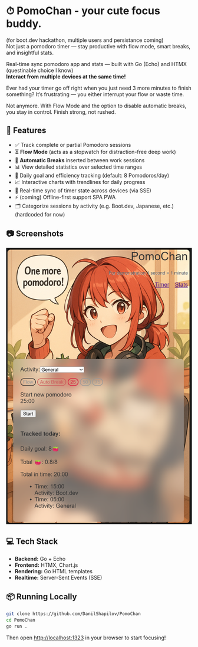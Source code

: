 # ⏱ PomoChan - your cute focus buddy.
(for boot.dev hackathon, multiple users and persistance coming)  
Not just a pomodoro timer — stay productive with flow mode, smart breaks, and insightful stats.

Real-time sync pomodoro app and stats — built with Go (Echo) and HTMX (questinable choice I know)  
**Interact from multiple devices at the same time!** 

Ever had your timer go off right when you just need 3 more minutes to finish something?
It’s frustrating — you either interrupt your flow or waste time.

Not anymore. With Flow Mode and the option to disable automatic breaks, you stay in control. Finish strong, not rushed.


## 🚀 Features

- ✅ Track complete or partial Pomodoro sessions
- ⏳ **Flow Mode** (acts as a stopwatch for distraction-free deep work)
- 🔁 **Automatic Breaks** inserted between work sessions
- 📊 View detailed statistics over selected time ranges
- 🎯 Daily goal and efficiency tracking (default: 8 Pomodoros/day)
- 📈 Interactive charts with trendlines for daily progress
- 🔄 Real-time sync of timer state across devices (via SSE)
- ⚡ (coming) Offline-first support SPA PWA
- 🗂 Categorize sessions by activity (e.g. Boot.dev, Japanese, etc.) (hardcoded for now)

## 📷 Screenshots

![Screenshot](images/screenshot.png)

## 💻 Tech Stack

- **Backend:** Go + Echo
- **Frontend:** HTMX, Chart.js
- **Rendering:** Go HTML templates
- **Realtime:** Server-Sent Events (SSE)


## 📦 Running Locally

```bash
git clone https://github.com/DanilShapilov/PomoChan
cd PomoChan
go run .
```

Then open [http://localhost:1323](http://localhost:1323) in your browser to start focusing!